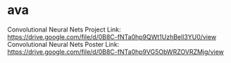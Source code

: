 # ava

Convolutional Neural Nets Project Link: https://drive.google.com/file/d/0B8C-fNTa0hp9QWt1UzhBell3YU0/view
Convolutional Neural Nets Poster Link: https://drive.google.com/file/d/0B8C-fNTa0hp9VG5ObWRZOVRZMjg/view
